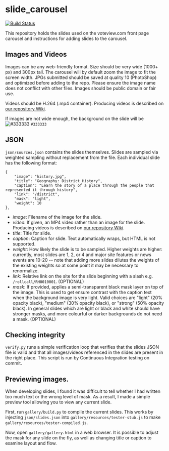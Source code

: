 # slide_carousel

[![Build Status](https://travis-ci.org/voteview/slide_carousel.svg?branch=master)](https://travis-ci.org/voteview/slide_carousel)


This repository holds the slides used on the voteview.com front page carousel and instructions for adding slides to the carousel.

## Images and Videos

Images can be any web-friendly format. Size should be very wide (1000+ px) and 300px tall. The carousel will by default zoom the image to fit the screen width. JPGs submitted should be saved at quality 10 (PhotoShop) and optimized before adding to the repo. Please ensure the image name does not conflict with other files. Images should be public domain or fair use.

Videos should be H.264 (.mp4 container). Producing videos is described on [our repository Wiki](https://github.com/voteview/slide_carousel/wiki/Transforming-Videos-into-Video-Slides).

If images are not wide enough, the background on the slide will be ![#333333](https://via.placeholder.com/33/333333/000000?text=+) `#333333`

## JSON

`json/sources.json` contains the slides themselves. Slides are sampled via weighted sampling without replacement from the file. Each individual slide has the following format:

```
{
	"image": "history.jpg",
	"title": "Geography: District History",
	"caption": "Learn the story of a place through the people that represented it through history",
	"link": "/district",
	"mask": "light",
	"weight": 10
},
```

* *image*: Filename of the image for the slide.
* *video*: If given, an MP4 video rather than an image for the slide. Producing videos is described on [our repository Wiki](https://github.com/voteview/slide_carousel/wiki/Transforming-Videos-into-Video-Slides).
* *title*: Title for slide.
* *caption*: Caption for slide. Text automatically wraps, but HTML is not supported.
* *weight*: How likely the slide is to be sampled. Higher weights are higher: currently, most slides are 1, 2, or 4 and major site features or news events are 10-20 -- note that adding more slides dilutes the weights of the existing weights so at some point it may be necessary to renormalize.
* *link*: Relative link on the site for the slide beginning with a slash e.g. `/rollcall/RH0010001`. (OPTIONAL)
* *mask*: If provided, applies a semi-transparent black mask layer on top of the image. This is used to get ensure contrast with the caption text when the background image is very light. Valid choices are "light" (20% opacity black), "medium" (30% opacity black), or "strong" (50% opacity black). In general slides which are light or black and white should have stronger masks, and more colourful or darker backgrounds do not need a mask. (OPTIONAL)

## Checking integrity

`verify.py` runs a simple verification loop that verifies that the slides JSON file is valid and that all images/videos referenced in the slides are present in the right place. This script is run by Continuous Integration testing on commit.

## Previewing images.

When developing slides, I found it was difficult to tell whether I had written too much text or the wrong level of mask. As a result, I made a simple preview tool allowing you to view any current slide.

First, run `gallery/build.py` to compile the current slides. This works by injecting `json/slides.json` into `gallery/resources/tester-stub.js` to make `gallery/resources/tester-compiled.js`.

Now, open `gallery/gallery.html` in a web browser. It is possible to adjust the mask for any slide on the fly, as well as changing title or caption to examine layout and flow.
